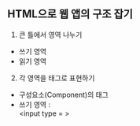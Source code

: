 
## HTML으로 웹 앱의 구조 잡기

1. 큰 틀에서 영역 나누기
- 쓰기 영역
- 읽기 영역   


2. 각 영역을 태그로 표현하기
- 구성요소(Component)의 태그
- 쓰기 영역 : <div> <input type = >
